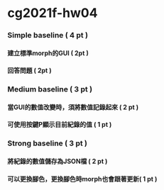 # cg2021f-hw04

### Simple baseline ( 4 pt )
  #### 建立標準morph的GUI ( 2pt  )
  #### 回答問題 ( 2pt )
### Medium baseline ( 3 pt )
#### 當GUI的數值改變時，須將數值記錄起來 ( 2 pt )
#### 可使用按鍵P顯示目前紀錄的值 ( 1 pt )
### Strong baseline ( 3 pt )
#### 將紀錄的數值儲存為JSON檔 ( 2 pt )
#### 可以更換腳色，更換腳色時morph也會跟著更新( 1 pt )
